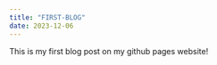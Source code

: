 ```yaml
---
title: "FIRST-BLOG"
date: 2023-12-06
---
```

This is my first blog post on my github pages website!
